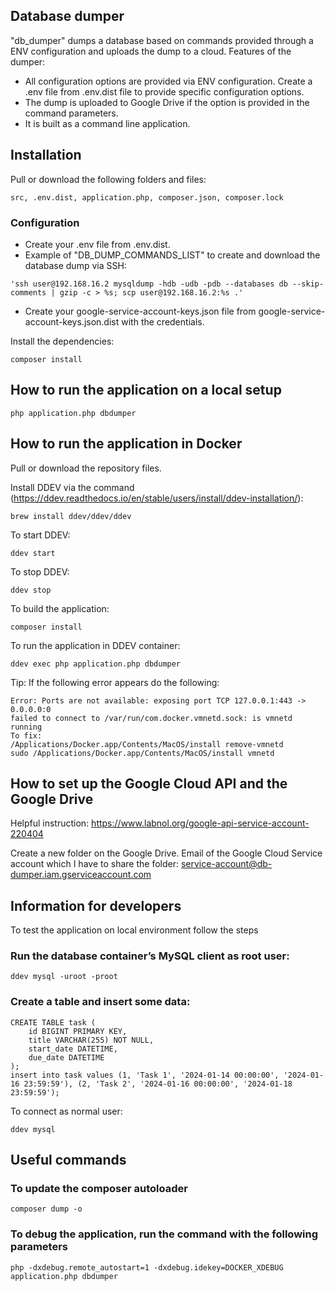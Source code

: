 ## Database dumper

"db_dumper" dumps a database based on commands provided through a ENV configuration and uploads the dump to a cloud.
Features of the dumper:
 - All configuration options are provided via ENV configuration. Create a .env file from .env.dist file to provide specific configuration options.
 - The dump is uploaded to Google Drive if the option is provided in the command parameters.
 - It is built as a command line application.

## Installation

Pull or download the following folders and files:

```
src, .env.dist, application.php, composer.json, composer.lock
```

### Configuration

 - Create your .env file from .env.dist.
 - Example of "DB_DUMP_COMMANDS_LIST" to create and download the database dump via SSH:

 ```
 'ssh user@192.168.16.2 mysqldump -hdb -udb -pdb --databases db --skip-comments | gzip -c > %s; scp user@192.168.16.2:%s .'
 ```

 - Create your google-service-account-keys.json file from google-service-account-keys.json.dist with the credentials.

Install the dependencies:

```
composer install
```

## How to run the application on a local setup

```
php application.php dbdumper
```

## How to run the application in Docker

Pull or download the repository files.

Install DDEV via the command (https://ddev.readthedocs.io/en/stable/users/install/ddev-installation/):

```
brew install ddev/ddev/ddev
```

To start DDEV:

```
ddev start
```

To stop DDEV:

```
ddev stop
```

To build the application:

```
composer install
```

To run the application in DDEV container:

```
ddev exec php application.php dbdumper
```

Tip: If the following error appears do the following:

```
Error: Ports are not available: exposing port TCP 127.0.0.1:443 -> 0.0.0.0:0
failed to connect to /var/run/com.docker.vmnetd.sock: is vmnetd running
To fix:
/Applications/Docker.app/Contents/MacOS/install remove-vmnetd
sudo /Applications/Docker.app/Contents/MacOS/install vmnetd
```

## How to set up the Google Cloud API and the Google Drive

Helpful instruction: https://www.labnol.org/google-api-service-account-220404

Create a new folder on the Google Drive.
Email of the Google Cloud Service account which I have to share the folder:
service-account@db-dumper.iam.gserviceaccount.com

## Information for developers

To test the application on local environment follow the steps

### Run the database container’s MySQL client as root user:

```
ddev mysql -uroot -proot
```

### Create a table and insert some data:

```
CREATE TABLE task (
    id BIGINT PRIMARY KEY,
    title VARCHAR(255) NOT NULL,
    start_date DATETIME,
    due_date DATETIME
);
insert into task values (1, 'Task 1', '2024-01-14 00:00:00', '2024-01-16 23:59:59'), (2, 'Task 2', '2024-01-16 00:00:00', '2024-01-18 23:59:59');
```

To connect as normal user:

```
ddev mysql
```

## Useful commands

### To update the composer autoloader

```
composer dump -o
```

### To debug the application, run the command with the following parameters

```
php -dxdebug.remote_autostart=1 -dxdebug.idekey=DOCKER_XDEBUG application.php dbdumper
```
